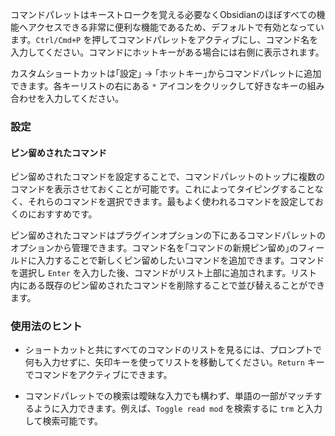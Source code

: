 コマンドパレットはキーストロークを覚える必要なくObsidianのほぼすべての機能へアクセスできる非常に便利な機能であるため、デフォルトで有効となっています。`Ctrl/Cmd+P` を押してコマンドパレットをアクティブにし、コマンド名を入力してください。コマンドにホットキーがある場合には右側に表示されます。

カスタムショートカットは｢設定｣ → ｢ホットキー｣からコマンドパレットに追加できます。各キーリストの右にある `*` アイコンをクリックして好きなキーの組み合わせを入力してください。

### 設定

#### ピン留めされたコマンド

ピン留めされたコマンドを設定することで、コマンドパレットのトップに複数のコマンドを表示させておくことが可能です。これによってタイピングすることなく、それらのコマンドを選択できます。最もよく使われるコマンドを設定しておくのにおすすめです。

ピン留めされたコマンドはプラグインオプションの下にあるコマンドパレットのオプションから管理できます。コマンド名を｢コマンドの新規ピン留め｣のフィールドに入力することで新しくピン留めしたいコマンドを追加できます。コマンドを選択し `Enter` を入力した後、コマンドがリスト上部に追加されます。リスト内にある既存のピン留めされたコマンドを削除することで並び替えることができます。

### 使用法のヒント

- ショートカットと共にすべてのコマンドのリストを見るには、プロンプトで何も入力せずに、矢印キーを使ってリストを移動してください。`Return` キーでコマンドをアクティブにできます。

- コマンドパレットでの検索は曖昧な入力でも構わず、単語の一部がマッチするように入力できます。例えば、`Toggle read mod` を検索するに `trm` と入力して検索可能です。

